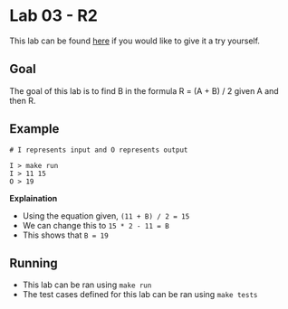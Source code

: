 # Lab 03 - R2

This lab can be found [here](https://open.kattis.com/problems/r2) if you would like to give it a try yourself.

## Goal

The goal of this lab is to find B in the formula R = (A + B) / 2 given A and then R.

## Example

```
# I represents input and O represents output

I > make run
I > 11 15
O > 19
```

**Explaination**
- Using the equation given, `(11 + B) / 2 = 15`
- We can change this to `15 * 2 - 11 = B`
- This shows that `B = 19`

## Running

- This lab can be ran using `make run`
- The test cases defined for this lab can be ran using `make tests`